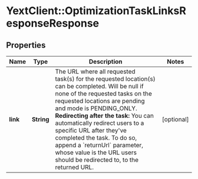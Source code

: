 # YextClient::OptimizationTaskLinksResponseResponse

## Properties
Name | Type | Description | Notes
------------ | ------------- | ------------- | -------------
**link** | **String** | The URL where all requested task(s) for the requested location(s) can be completed.  Will be null if none of the requested tasks on the requested locations are pending and mode is PENDING_ONLY.  **Redirecting after the task:** You can automatically redirect users to a specific URL after they&#39;ve completed the task. To do so, append a &#x60;returnUrl&#x60; parameter, whose value is the URL users should be redirected to, to the returned URL. | [optional] 


